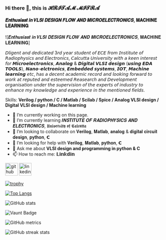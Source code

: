 ### Hi there 👋, this  is 𝓗𝓡𝓘𝓣𝓐𝓜 𝓜𝓘𝓣𝓡𝓐
#### 𝑬𝒏𝒕𝒉𝒖𝒔𝒊𝒂𝒔𝒕 𝒊𝒏 𝑽𝑳𝑺𝑰 𝑫𝑬𝑺𝑰𝑮𝑵 𝑭𝑳𝑶𝑾 𝑨𝑵𝑫 𝑴𝑰𝑪𝑹𝑶𝑬𝑳𝑬𝑪𝑻𝑹𝑶𝑵𝑰𝑪𝑺, 𝐌𝐀𝐂𝐇𝐈𝐍𝐄 𝐋𝐄𝐀𝐑𝐍𝐈𝐍𝐆
![𝑬𝒏𝒕𝒉𝒖𝒔𝒊𝒂𝒔𝒕 𝒊𝒏 𝑽𝑳𝑺𝑰 𝑫𝑬𝑺𝑰𝑮𝑵 𝑭𝑳𝑶𝑾 𝑨𝑵𝑫 𝑴𝑰𝑪𝑹𝑶𝑬𝑳𝑬𝑪𝑻𝑹𝑶𝑵𝑰𝑪𝑺, 𝐌𝐀𝐂𝐇𝐈𝐍𝐄 𝐋𝐄𝐀𝐑𝐍𝐈𝐍𝐆]

𝘋𝘭𝘪𝘨𝘦𝘯𝘵 𝘢𝘯𝘥 𝘥𝘦𝘥𝘪𝘤𝘢𝘵𝘦𝘥 3𝘳𝘥 𝘺𝘦𝘢𝘳 𝘴𝘵𝘶𝘥𝘦𝘯𝘵 𝘰𝘧 𝘌𝘊𝘌 𝘧𝘳𝘰𝘮 𝘐𝘯𝘴𝘵𝘪𝘵𝘶𝘵𝘦 𝘰𝘧 𝘙𝘢𝘥𝘪𝘰𝘱𝘩𝘺𝘴𝘪𝘤𝘴 𝘢𝘯𝘥 𝘌𝘭𝘦𝘤𝘵𝘳𝘰𝘯𝘪𝘤𝘴, 𝘊𝘢𝘭𝘤𝘶𝘵𝘵𝘢 𝘜𝘯𝘪𝘷𝘦𝘳𝘴𝘪𝘵𝘺 𝘸𝘪𝘵𝘩 𝘢 𝘬𝘦𝘦𝘯 𝘪𝘯𝘵𝘦𝘳𝘦𝘴𝘵 𝘧𝘰𝘳 𝙈𝙞𝙘𝙧𝙤𝙚𝙡𝙚𝙘𝙩𝙧𝙤𝙣𝙞𝙘𝙨, 𝘼𝙣𝙖𝙡𝙤𝙜 & 𝘿𝙞𝙜𝙞𝙩𝙖𝙡 𝙑𝙇𝙎𝙄 𝙙𝙚𝙨𝙞𝙜𝙣 (𝙪𝙨𝙞𝙣𝙜 𝙀𝘿𝘼 𝙏𝙊𝙊𝙇𝙎), 𝙉𝙖𝙣𝙤-𝙚𝙡𝙘𝙩𝙧𝙤𝙣𝙞𝙘𝙨, 𝙀𝙢𝙗𝙚𝙙𝙙𝙚𝙙 𝙨𝙮𝙨𝙩𝙚𝙢𝙨, 𝙄𝙊𝙏, 𝙈𝙖𝙘𝙝𝙞𝙣𝙚 𝙡𝙚𝙖𝙧𝙣𝙞𝙣𝙜 𝘦𝘵𝘤, 𝘩𝘢𝘴 𝘢 𝘥𝘦𝘤𝘦𝘯𝘵 𝘢𝘤𝘢𝘥𝘦𝘮𝘪𝘤 𝘳𝘦𝘤𝘰𝘳𝘥 𝘢𝘯𝘥 𝘭𝘰𝘰𝘬𝘪𝘯𝘨 𝘧𝘰𝘳𝘸𝘢𝘳𝘥 𝘵𝘰 𝘸𝘰𝘳𝘬 𝘢𝘵 𝘳𝘦𝘱𝘶𝘵𝘦𝘥 𝘢𝘯𝘥 𝘦𝘴𝘵𝘦𝘦𝘮𝘦𝘥 𝘙𝘦𝘢𝘴𝘦𝘢𝘳𝘤𝘩 𝘢𝘯𝘥 𝘋𝘦𝘷𝘦𝘭𝘰𝘱𝘮𝘦𝘯𝘵 𝘰𝘳𝘨𝘢𝘯𝘪𝘴𝘢𝘵𝘪𝘰𝘯 𝘶𝘯𝘥𝘦𝘳 𝘵𝘩𝘦 𝘴𝘶𝘱𝘦𝘳𝘷𝘪𝘴𝘪𝘰𝘯 𝘰𝘧 𝘵𝘩𝘦 𝘦𝘹𝘱𝘦𝘳𝘵𝘴 𝘰𝘧 𝘪𝘯𝘥𝘶𝘴𝘵𝘳𝘺 𝘵𝘰 𝘦𝘯𝘩𝘢𝘯𝘤𝘦 𝘮𝘺 𝘬𝘯𝘰𝘸𝘭𝘦𝘥𝘨𝘦 𝘢𝘯𝘥 𝘦𝘹𝘱𝘦𝘳𝘪𝘦𝘯𝘤𝘦 𝘪𝘯 𝘵𝘩𝘦 𝘮𝘦𝘯𝘵𝘪𝘰𝘯𝘦𝘥 𝘧𝘪𝘦𝘭𝘥𝘴.

Skills: **Verilog / python / C / Matlab / Scilab / Spice / Analog VLSI design / Digital VLSI design / Machine learning**

- 🔭 I’m currently working on this page. 
- 🌱 I’m currently learning 𝑰𝑵𝑺𝑻𝑰𝑻𝑼𝑻𝑬 𝑶𝑭 𝑹𝑨𝑫𝑰𝑶𝑷𝑯𝒀𝑺𝑰𝑪𝑺 𝑨𝑵𝑫 𝑬𝑳𝑬𝑪𝑻𝑹𝑶𝑵𝑰𝑪𝑺, 𝖀𝖓𝖎𝖛𝖊𝖗𝖘𝖎𝖙𝖞 𝖔𝖋 𝕮𝖆𝖑𝖈𝖚𝖙𝖙𝖆 
- 👯 I’m looking to collaborate on 𝐕𝐞𝐫𝐢𝐥𝐨𝐠, 𝐌𝐚𝐭𝐥𝐚𝐛, 𝐚𝐧𝐚𝐥𝐨𝐠 & 𝐝𝐢𝐠𝐢𝐭𝐚𝐥 𝐜𝐢𝐫𝐜𝐮𝐢𝐭 𝐝𝐞𝐬𝐢𝐠𝐧, 𝐩𝐲𝐭𝐡𝐨𝐧, 𝗖 
- 🤔 I’m looking for help with 𝐕𝐞𝐫𝐢𝐥𝐨𝐠, 𝐌𝐚𝐭𝐥𝐚𝐛, 𝐩𝐲𝐭𝐡𝐨𝐧, 𝗖 
- 💬 Ask me about **VLSI design and programming in python & C** 
- 📫 How to reach me: **𝕃𝕚𝕟𝕜𝕕𝕚𝕟** 


[<img src='https://cdn.jsdelivr.net/npm/simple-icons@3.0.1/icons/github.svg' alt='github' height='40'>](https://github.com/HRITAM-MITRA)  [<img src='https://cdn.jsdelivr.net/npm/simple-icons@3.0.1/icons/linkedin.svg' alt='linkedin' height='40'>](https://www.linkedin.com/in/https://www.linkedin.com/in/hritam-mitra//)  

[![trophy](https://github-profile-trophy.vercel.app/?username=HRITAM-MITRA)](https://github.com/ryo-ma/github-profile-trophy)

[![Top Langs](https://github-readme-stats.vercel.app/api/top-langs/?username=HRITAM-MITRA)](https://github.com/anuraghazra/github-readme-stats)

![GitHub stats](https://github-readme-stats.vercel.app/api?username=HRITAM-MITRA&show_icons=true&count_private=true)  

![Vaunt Badge](https://api.vaunt.dev/v1/github/entities/HRITAM-MITRA/contributions?format=svg&private=true)  

![GitHub metrics](https://metrics.lecoq.io/HRITAM-MITRA)  

![GitHub streak stats](https://streak-stats.demolab.com/?user=HRITAM-MITRA)  

